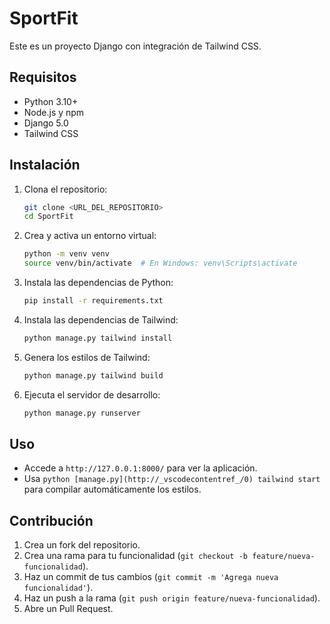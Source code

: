 # SportFit

Este es un proyecto Django con integración de Tailwind CSS.

## Requisitos

- Python 3.10+
- Node.js y npm
- Django 5.0
- Tailwind CSS

## Instalación

1. Clona el repositorio:
   ```bash
   git clone <URL_DEL_REPOSITORIO>
   cd SportFit
   ```

2. Crea y activa un entorno virtual:
   ```bash
   python -m venv venv
   source venv/bin/activate  # En Windows: venv\Scripts\activate
   ```

3. Instala las dependencias de Python:
   ```bash
   pip install -r requirements.txt
   ```

4. Instala las dependencias de Tailwind:
   ```bash
   python manage.py tailwind install
   ```

5. Genera los estilos de Tailwind:
   ```bash
   python manage.py tailwind build
   ```

6. Ejecuta el servidor de desarrollo:
   ```bash
   python manage.py runserver
   ```

## Uso

- Accede a `http://127.0.0.1:8000/` para ver la aplicación.
- Usa `python [manage.py](http://_vscodecontentref_/0) tailwind start` para compilar automáticamente los estilos.

## Contribución

1. Crea un fork del repositorio.
2. Crea una rama para tu funcionalidad (`git checkout -b feature/nueva-funcionalidad`).
3. Haz un commit de tus cambios (`git commit -m 'Agrega nueva funcionalidad'`).
4. Haz un push a la rama (`git push origin feature/nueva-funcionalidad`).
5. Abre un Pull Request.